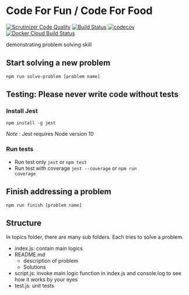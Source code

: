 # Code For Fun / Code For Food
[![Scrutinizer Code Quality](https://scrutinizer-ci.com/g/thanhnguyennguyen/cff/badges/quality-score.png?b=master)](https://scrutinizer-ci.com/g/thanhnguyennguyen/cff/?branch=master)
[![Build Status](https://travis-ci.com/thanhnguyennguyen/cff.svg?branch=master)](https://travis-ci.com/thanhnguyennguyen/cff)
[![codecov](https://codecov.io/gh/thanhnguyennguyen/cff/branch/master/graph/badge.svg)](https://codecov.io/gh/thanhnguyennguyen/cff)[![Docker Cloud Build Status](https://img.shields.io/docker/cloud/build/nguyennguyen/hacker)](https://cloud.docker.com/repository/docker/nguyennguyen/hacker/general)

demonstrating problem solving skill

## Start solving a new problem
<code>npm run solve-problem [problem name]</code>

## Testing: Please never write code without tests
### Install Jest
<code>npm install -g jest</code>

_Note_ : Jest requires Node version 10
### Run tests
- Run test only <code>jest</code> or <code>npm test</code>
- Run test with coverage <code>jest --coverage</code> or <code>npm run coverage</code>

## Finish addressing a problem
<code>npm run finish [problem name]</code>

## Structure
In topics folder, there are many sub folders. Each tries to solve a problem.
- index.js: contain main logics
- README.md
    - description of problem
    - Solutions
- script.js: invoke main logic function in index.js and console.log to see how it works by your eyes
- test.js: unit tests

